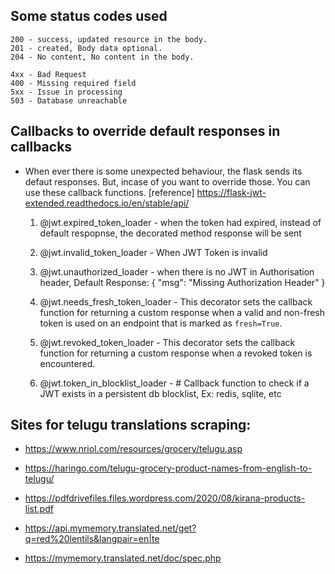 ## Some status codes used
    200 - success, updated resource in the body. 
    201 - created, Body data optional.
    204 - No content, No content in the body.
    
    4xx - Bad Request
    400 - Missing required field
    5xx - Issue in processing 
    503 - Database unreachable


## Callbacks to override default responses in callbacks
 - When ever there is some unexpected behaviour, the flask sends its defaut responses. But,
    incase of you want to override those. You can use these callback functions.
 [reference] https://flask-jwt-extended.readthedocs.io/en/stable/api/

    1. @jwt.expired_token_loader        -       when the token had expired, 
                                                instead of default respopnse, the decorated method response will be sent
                                                
    2. @jwt.invalid_token_loader        -       When JWT Token is invalid
    3. @jwt.unauthorized_loader         -       when there is no JWT in Authorisation header, 
                                                Default Response:
                                                {
                                                    "msg": "Missing Authorization Header"
                                                }
                                                
    4. @jwt.needs_fresh_token_loader    -       This decorator sets the callback function for returning a custom response
                                                when a valid and non-fresh token is used on an endpoint that is marked as `fresh=True`.
    5. @jwt.revoked_token_loader        -       This decorator sets the callback function for returning a custom response when a revoked token is encountered.
    6. @jwt.token_in_blocklist_loader   -       # Callback function to check if a JWT exists in a persistent db blocklist, Ex: redis, sqlite, etc


## Sites for telugu translations scraping:

* https://www.nriol.com/resources/grocery/telugu.asp

* https://haringo.com/telugu-grocery-product-names-from-english-to-telugu/

* https://pdfdrivefiles.files.wordpress.com/2020/08/kirana-products-list.pdf

[comment]: <> (API services :)

* https://api.mymemory.translated.net/get?q=red%20lentils&langpair=en|te

* https://mymemory.translated.net/doc/spec.php

